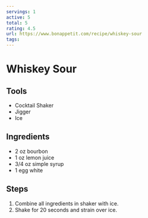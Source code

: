 ```yaml
---
servings: 1
active: 5
total: 5
rating: 4.5
url: https://www.bonappetit.com/recipe/whiskey-sour
tags:
---
```


# Whiskey Sour

## Tools

* Cocktail Shaker
* Jigger
* Ice

## Ingredients

* 2 oz bourbon
* 1 oz lemon juice
* 3/4 oz simple syrup
* 1 egg white

## Steps

1. Combine all ingredients in shaker with ice.
1. Shake for 20 seconds and strain over ice.
